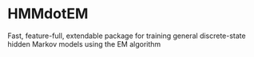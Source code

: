 # HMMdotEM
Fast, feature-full, extendable package for training general discrete-state hidden Markov models using the EM algorithm
